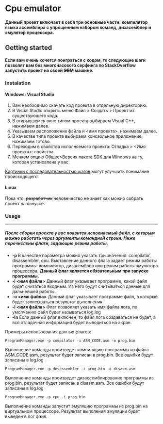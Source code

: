 # Cpu emulator
#### Данный проект включает в себя три основные части: компилятор языка ассемблера с упрощенным набором команд, дизасемблер и эмулятор процессора.
## Getting started
#### Если вам очень хочется поиграться с кодом, то следующие шаги позволят вам без многочасового серфинга по StackOverflow запустить проект на своей ~~ЭВМ~~ машине.
### Instalation
#### Windows: Visual Studio
1. Вам необходимо скачать код проекта в отдельную директорию.
2. В Visual Studio открыть меню Файл > Создать > Проект из существующего кода.
3. В открывшемся окне типом проекта выбираем Visual C++, нажимаем далее.
4. Указываем расположение файла и <имя проекта>, нажимаем далее.
5. В качестве типа проекта выбираем консаольное приложение, нажимаем готово.
6. Переходим в свойства исполняемого проекта: Отладка > <Имя проекта>: свойства. 
7. Меняем опцию Общее>Версия пакета SDK для Windows на ту, которая установлена у вас.

[Картинки с последовательностью шагов](./images/) могут улучшить понимание происходящего.
#### Linux
Пока что, ~~разработчик~~ человечество не знает как можно собрать проект на линуксе.
### Usage
---
##### После сборки проекта у вас появится исполняемый файл, с которым можно работать через аргументы командной строки. Ниже перечислены флаги, задающие режим работы.
* **-p <progrm name>** 
В качестве параметра <program name> можно указать три значения:  compilator, disassembler, cpu. Выставление данного флага
задает режим работы программы: компилятор, дизасемблер или режим работы эмулятора процессора.
**Данный флаг является обязательным при запуске программы.**
* **-i <имя файла>**
Данный флаг указывает программе, какой файл будет считаться входным. Из него будут считываться данные для дальнейшей работы.
* **-o <имя файла>**
Данный флаг указывает программе файл, в который будет записываться результат выполнения.
* **-l <имя файла>**
Флаг позволяет указать имя файла лога, по умолчанию файл будет называться log.log
* **-ln**
Если данный флаг включен, то файл лога создаваться не будет, а вся отладочная информация будет выводиться на экран.

Примеры использования данных флагов:

    ProgramManager.exe -p compilator -i ASM_CODE.asm -o prog.bin
Выполнение команды произведет компиляцию программы из файла ASM_CODE.asm, результат будет записан в prog.bin. Все ошибки будут записаны в log.log

    ProgramManager.exe -p desassembler -i prog.bin -o disasm.asm
Выполнение команды произведет дизассемблирование программы из prog.bin, результат будет записан в disasm.asm. Все ошибки будут записаны в log.log

    ProgramManager.exe -p cpu -i prog.bin
Выполнение команды запустит эмуляцию программы из prog.bin на виртуальном процессоре. Результат выполения эмуляции будет выведен в лог файл.

